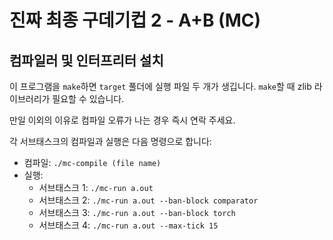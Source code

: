# 진짜 최종 구데기컵 2 - A+B (MC)

## 컴파일러 및 인터프리터 설치

이 프로그램을 `make`하면 `target` 풀더에 실행 파일 두 개가 생깁니다. `make`할 때 zlib 라이브러리가 필요할 수 있습니다.

만일 이외의 이유로 컴파일 오류가 나는 경우 즉시 연락 주세요.

각 서브태스크의 컴파일과 실행은 다음 명령으로 합니다:

* 컴파일: `./mc-compile (file name)`
* 실행:
  * 서브태스크 1: `./mc-run a.out`
  * 서브태스크 2: `./mc-run a.out --ban-block comparator`
  * 서브태스크 3: `./mc-run a.out --ban-block torch`
  * 서브태스크 4: `./mc-run a.out --max-tick 15`

